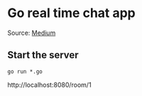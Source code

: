# Go real time chat app
Source: [Medium](https://anupkumarpanwar.medium.com/realtime-chat-app-in-golang-a1e4e9d01fea)

## Start the server
`go run *.go`
 
http://localhost:8080/room/1
